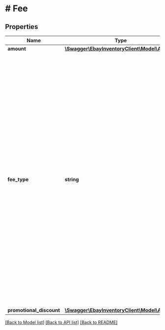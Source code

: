 # # Fee

## Properties

Name | Type | Description | Notes
------------ | ------------- | ------------- | -------------
**amount** | [**\Swagger\EbayInventoryClient\Model\Amount**](Amount.md) |  | [optional]
**fee_type** | **string** | The value returned in this field indicates the type of listing fee that the seller may incur if one or more unpublished offers (offers are specified in the call request) are published on the marketplace specified in the marketplaceId field. Applicable listing fees will often include things such as InsertionFee or SubtitleFee, but many fee types will get returned even when they are 0.0. See the Standard selling fees help page for more information on listing fees. | [optional]
**promotional_discount** | [**\Swagger\EbayInventoryClient\Model\Amount**](Amount.md) |  | [optional]

[[Back to Model list]](../../README.md#models) [[Back to API list]](../../README.md#endpoints) [[Back to README]](../../README.md)
